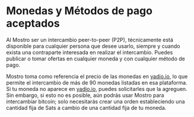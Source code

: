 # Monedas y Métodos de pago aceptados

Al Mostro ser un intercambio peer-to-peer (P2P), técnicamente está disponible para cualquier persona que desee usarlo, siempre y cuando exista una contraparte interesada en realizar el intercambio. Puedes publicar o tomar ofertas en cualquier moneda y con cualquier método de pago.

Mostro toma como referencia el precio de las monedas en [yadio.io](https://yadio.io/), lo que permite el intercambio de más de 90 monedas listadas en esa plataforma. Si tu moneda no aparece en [yadio.io](https://yadio.io/), puedes solicitarles que la agreguen. Sin embargo, si esto no es posible, aún podrás usar Mostro para intercambiar bitcoin; solo necesitarás crear una orden estableciendo una cantidad fija de Sats a cambio de una cantidad fija de tu moneda.
